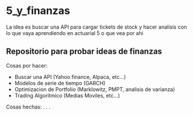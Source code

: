 # 5_y_finanzas
La idea es buscar una API para cargar tickets de stock y hacer analisis con lo que vaya aprendiendo en actuarial 5 o que vea por ahi
## Repositorio para probar ideas de finanzas

Cosas por hacer:
 - Buscar una API (Yahoo finance, Alpaca, etc...)
 - Modelos de serie de tiempo (GARCH)
 - Optimizacion de Portfolio (Marklowitz, PMPT, analisis de varianza)
 - Trading Algoritmico (Medias Moviles, etc...)
 
Cosas hechas:
  .
  .
  .
